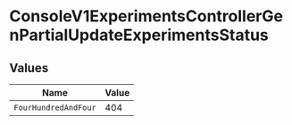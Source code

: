 # ConsoleV1ExperimentsControllerGenPartialUpdateExperimentsStatus


## Values

| Name                 | Value                |
| -------------------- | -------------------- |
| `FourHundredAndFour` | 404                  |